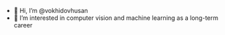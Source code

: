 - 👋 Hi, I’m @vokhidovhusan
- 👀 I’m interested in computer vision and machine learning as a long-term career
<!---
- 🌱 I’m currently learning ...
- 💞️ I’m looking to collaborate on ...
- 📫 How to reach me ...
--->
<!---
vokhidovhusan/vokhidovhusan is a ✨ special ✨ repository because its `README.md` (this file) appears on your GitHub profile.
You can click the Preview link to take a look at your changes.
--->
